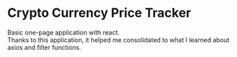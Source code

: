 # Crypto Currency Price Tracker

Basic one-page application with react.<br>
Thanks to this application, it helped me consolidated to what I learned  about axios and filter functions.
